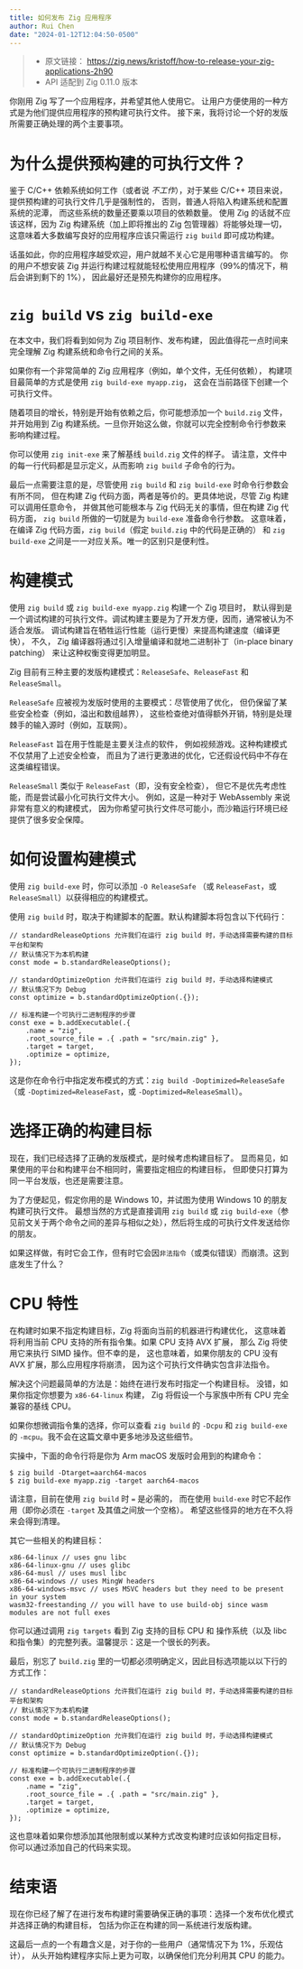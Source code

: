 ```yaml
---
title: 如何发布 Zig 应用程序
author: Rui Chen
date: "2024-01-12T12:04:50-0500"
---
```


> - 原文链接： https://zig.news/kristoff/how-to-release-your-zig-applications-2h90
> - API 适配到 Zig 0.11.0 版本

你刚用 Zig 写了一个应用程序，并希望其他人使用它。
让用户方便使用的一种方式是为他们提供应用程序的预构建可执行文件。
接下来，我将讨论一个好的发版所需要正确处理的两个主要事项。

# 为什么提供预构建的可执行文件？

鉴于 C/C++ 依赖系统如何工作（或者说 _不工作_），对于某些 C/C++ 项目来说，
提供预构建的可执行文件几乎是强制性的，
否则，普通人将陷入构建系统和配置系统的泥潭，
而这些系统的数量还要乘以项目的依赖数量。
使用 Zig 的话就不应该这样，因为 Zig 构建系统（加上即将推出的 Zig 包管理器）将能够处理一切，这意味着大多数编写良好的应用程序应该只需运行 `zig build` 即可成功构建。

话虽如此，你的应用程序越受欢迎，用户就越不关心它是用哪种语言编写的。
你的用户不想安装 Zig 并运行构建过程就能轻松使用应用程序（99%的情况下，稍后会讲到剩下的 1%），
因此最好还是预先构建你的应用程序。

# `zig build` vs `zig build-exe`

在本文中，我们将看到如何为 Zig 项目制作、发布构建，
因此值得花一点时间来完全理解 Zig 构建系统和命令行之间的关系。

如果你有一个非常简单的 Zig 应用程序（例如，单个文件，无任何依赖），
构建项目最简单的方式是使用 `zig build-exe myapp.zig`，
这会在当前路径下创建一个可执行文件。

随着项目的增长，特别是开始有依赖之后，你可能想添加一个 `build.zig` 文件，
并开始用到 Zig 构建系统。一旦你开始这么做，你就可以完全控制命令行参数来影响构建过程。

你可以使用 `zig init-exe` 来了解基线 `build.zig` 文件的样子。
请注意，文件中的每一行代码都是显示定义，从而影响 `zig build` 子命令的行为。

最后一点需要注意的是，尽管使用 `zig build` 和 `zig build-exe` 时命令行参数会有所不同，
但在构建 Zig 代码方面，两者是等价的。更具体地说，尽管 Zig 构建可以调用任意命令，
并做其他可能根本与 Zig 代码无关的事情，但在构建 Zig 代码方面，
`zig build` 所做的一切就是为 `build-exe` 准备命令行参数。
这意味着，在编译 Zig 代码方面，`zig build`（假定 `build.zig` 中的代码是正确的）
和 `zig build-exe` 之间是一一对应关系。唯一的区别只是便利性。

# 构建模式

使用 `zig build` 或 `zig build-exe myapp.zig` 构建一个 Zig 项目时，
默认得到是一个调试构建的可执行文件。调试构建主要是为了开发方便，因而，通常被认为不适合发版。
调试构建旨在牺牲运行性能（运行更慢）来提高构建速度（编译更快），
不久， Zig 编译器将通过引入增量编译和就地二进制补丁（in-place binary patching）
来让这种权衡变得更加明显。

Zig 目前有三种主要的发版构建模式：`ReleaseSafe`、`ReleaseFast` 和 `ReleaseSmall`。

`ReleaseSafe` 应被视为发版时使用的主要模式：尽管使用了优化，
但仍保留了某些安全检查（例如，溢出和数组越界），
这些检查绝对值得额外开销，特别是处理棘手的输入源时（例如，互联网）。

`ReleaseFast` 旨在用于性能是主要关注点的软件，
例如视频游戏。这种构建模式不仅禁用了上述安全检查，
而且为了进行更激进的优化，它还假设代码中不存在这类编程错误。

`ReleaseSmall` 类似于 `ReleaseFast`（即，没有安全检查），
但它不是优先考虑性能，而是尝试最小化可执行文件大小。
例如，这是一种对于 WebAssembly 来说非常有意义的构建模式，
因为你希望可执行文件尽可能小，而沙箱运行环境已经提供了很多安全保障。

# 如何设置构建模式

使用 `zig build-exe` 时，你可以添加 `-O ReleaseSafe`
（或 `ReleaseFast`，或 `ReleaseSmall`）以获得相应的构建模式。

使用 `zig build` 时，取决于构建脚本的配置。默认构建脚本将包含以下代码行：

```zig
// standardReleaseOptions 允许我们在运行 zig build 时，手动选择需要构建的目标平台和架构
// 默认情况下为本机构建
const mode = b.standardReleaseOptions();

// standardOptimizeOption 允许我们在运行 zig build 时，手动选择构建模式
// 默认情况下为 Debug
const optimize = b.standardOptimizeOption(.{});

// 标准构建一个可执行二进制程序的步骤
const exe = b.addExecutable(.{
    .name = "zig",
    .root_source_file = .{ .path = "src/main.zig" },
    .target = target,
    .optimize = optimize,
});
```

这是你在命令行中指定发布模式的方式：`zig build -Doptimized=ReleaseSafe`（或
`-Doptimized=ReleaseFast`，或 `-Doptimized=ReleaseSmall`）。

# 选择正确的构建目标

现在，我们已经选择了正确的发版模式，是时候考虑构建目标了。
显而易见，如果使用的平台和构建平台不相同时，需要指定相应的构建目标，
但即使只打算为同一平台发版，也还是需要注意。

为了方便起见，假定你用的是 Windows 10，并试图为使用 Windows 10 的朋友构建可执行文件。
最想当然的方式是直接调用 `zig build` 或 `zig build-exe`（参见前文关于两个命令之间的差异与相似之处），然后将生成的可执行文件发送给你的朋友。

如果这样做，有时它会工作，但有时它会因`非法指令`（或类似错误）而崩溃。这到底发生了什么？

# CPU 特性

在构建时如果不指定构建目标，Zig 将面向当前的机器进行构建优化，
这意味着将利用当前 CPU 支持的所有指令集。如果 CPU 支持 AVX 扩展，
那么 Zig 将使用它来执行 SIMD 操作。但不幸的是，
这也意味着，如果你朋友的 CPU 没有 AVX 扩展，那么应用程序将崩溃，
因为这个可执行文件确实包含非法指令。

解决这个问题最简单的方法是：始终在进行发布时指定一个构建目标。
没错，如果你指定你想要为 `x86-64-linux` 构建，
Zig 将假设一个与家族中所有 CPU 完全兼容的基线 CPU。

如果你想微调指令集的选择，你可以查看 `zig build` 的 `-Dcpu` 和 `zig build-exe` 的
`-mcpu`。我不会在这篇文章中更多地涉及这些细节。

实操中，下面的命令行将是你为 Arm macOS 发版时会用到的构建命令：

```zig
$ zig build -Dtarget=aarch64-macos
$ zig build-exe myapp.zig -target aarch64-macos
```

请注意，目前在使用 `zig build` 时 `=` 是必需的，
而在使用 `build-exe` 时它不起作用（即你必须在 `-target` 及其值之间放一个空格）。
希望这些怪异的地方在不久将来会得到清理。

其它一些相关的构建目标：

```zig
x86-64-linux // uses gnu libc
x86-64-linux-gnu // uses glibc
x86-64-musl // uses musl libc
x86-64-windows // uses MingW headers
x86-64-windows-msvc // uses MSVC headers but they need to be present in your system
wasm32-freestanding // you will have to use build-obj since wasm modules are not full exes
```

你可以通过调用 `zig targets` 看到 Zig 支持的目标 CPU 和
操作系统（以及 libc 和指令集）的完整列表。温馨提示：这是一个很长的列表。

最后，别忘了 `build.zig` 里的一切都必须明确定义，因此目标选项能以以下行的方式工作：

```zig
// standardReleaseOptions 允许我们在运行 zig build 时，手动选择需要构建的目标平台和架构
// 默认情况下为本机构建
const mode = b.standardReleaseOptions();

// standardOptimizeOption 允许我们在运行 zig build 时，手动选择构建模式
// 默认情况下为 Debug
const optimize = b.standardOptimizeOption(.{});

// 标准构建一个可执行二进制程序的步骤
const exe = b.addExecutable(.{
    .name = "zig",
    .root_source_file = .{ .path = "src/main.zig" },
    .target = target,
    .optimize = optimize,
});
```

这也意味着如果你想添加其他限制或以某种方式改变构建时应该如何指定目标，
你可以通过添加自己的代码来实现。

# 结束语

现在你已经了解了在进行发布构建时需要确保正确的事项：选择一个发布优化模式并选择正确的构建目标，
包括为你正在构建的同一系统进行发版构建。

这最后一点的一个有趣含义是，对于你的一些用户（通常情况下为 1%，乐观估计），
从头开始构建程序实际上更为可取，以确保他们充分利用其 CPU 的能力。
